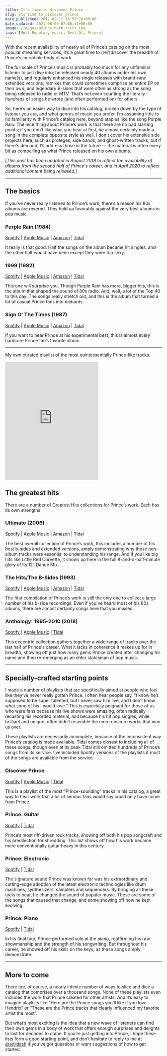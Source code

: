 ```yaml
---
title: It's time to discover Prince
slug: its_time_to_discover_prince
date_published: 2017-02-12 16:53:20+00:00
date_updated: 2021-08-09 07:00:41+00:00
image: /images/prince-herb-ritts.jpg
tags: [Most Popular, music, Best Of, Prince]
---
```

With the recent availability of nearly all of Prince’s catalog on the most popular streaming services, it’s a great time to (re?)discover the breadth of Prince’s incredible body of work.

The full scale of Prince’s music is probably too much for any unfamiliar listener to just dive into; he released nearly 40 albums under his own name(s), and regularly enhanced his single releases with brand-new extended versions, remixes that could sometimes comprise an entire EP on their own, and legendary B-sides that were often as strong as the song being released to radio or MTV. That’s not even counting the literally *hundreds* of songs he wrote (and often performed on) for others.

So, here’s an easier way to dive into his catalog, broken down by the type of listener you are, and what genres of music you prefer. I’m assuming little to no familiarity with Prince’s catalog here, beyond staples like the song Purple Rain. The nice thing about Prince’s work is that there are no bad starting points; if you don’t like what you hear at first, he almost certainly made a song in the complete opposite style as well. I don't cover his extensive side projects here, such as proteges, side bands, and ghost-written tracks, but if there's demand, I'll address those in the future — the material is often every bit as compelling as what Prince released on his own albums.

[*This post has been updated in August 2018 to reflect the availability of albums from the second half of Prince's career, and in April 2020 to reflect additional content being released.*]

---

## The basics

If you’ve never really listened to Prince’s work, there’s a reason his 80s albums are revered. They hold up favorably against the very best albums in pop music.

### Purple Rain (1984)

[Spotify](https://open.spotify.com/album/7nXJ5k4XgRj5OLg9m8V3zc) | [Apple Music](https://itun.es/us/IM5Wm) | [Amazon](https://music.amazon.com/albums/B0011Z51QG?ref=dm_sh_6f5c-316d-dmcp-c085-9cd69) | [Tidal](https://tidal.com/album/3401126)

It really is that good. Half the songs on the album became hit singles, and the other half would have been except they were too sexy.

### 1999 (1982)

[Spotify](https://open.spotify.com/album/3U1ht9EdWEI9nMvaqdQI67) | [Apple Music](https://itun.es/us/yJ5Wm) | [Amazon](https://music.amazon.com/albums/B00122PJJC?ref=dm_sh_4dcc-2d8d-dmcp-371f-c13df) | [Tidal](https://tidal.com/album/696824)

This one will surprise you. Though Purple Rain has more, bigger hits, this is the album that shaped the sound of 80s radio. And, well, a lot of the Top 40 to this day. The songs really stretch out, and this is the album that turned a lot of casual Prince fans into diehards.

### Sign O’ The Times (1987)

[Spotify](https://open.spotify.com/album/0TQG9HCLZGushGzSwvtxC1?si=7gthrCWmTMeDNz5q9R54Yw) | [Apple Music](https://music.apple.com/us/album/sign-o-the-times-super-deluxe-edition/1544308646) | [Amazon](https://music.amazon.com/albums/B08Q8SDHRJ) | [Tidal](https://tidal.com/browse/album/155026707)

If you want to hear Prince at his experimental best, this is almost every hardcore Prince fan’s favorite album.

---

My own curated playlist of the most quintessentially Prince-like tracks.

<iframe allowtransparency="true" frameborder="0" height="380" src="https://embed.spotify.com/?uri=spotify%3Auser%3Aanildash%3Aplaylist%3A3XvSGxgkq6eurtTma7rYAO" width="300"></iframe>

## The greatest hits

There are a number of Greatest Hits collections for Prince’s work. Each has its own strengths.

### Ultimate (2006)

[Spotify](https://open.spotify.com/album/0AuSyAH7F1UAQbaMHDt0Cu) | [Apple Music](https://itun.es/us/VBKpt) | [Amazon](https://music.amazon.com/albums/B002GKKMO6?ref=dm_sh_48ed-37c1-dmcp-4075-96e78) | [Tidal](https://tidal.com/album/50380302)

The best overall collection of Prince’s work, this includes a number of his best b-sides and extended versions, amply demonstrating why those non-album tracks were essential to understanding his range. And if you like big hits like Little Red Corvette, it shows up here in the full 8-and-a-half-minute glory of its 12″ Dance Mix.

### The Hits/The B-Sides (1993)

[Spotify](https://open.spotify.com/album/3o0o5WPnqfGOeyx3UMJgvO) | [Apple Music](https://itun.es/us/rvBSm) | [Amazon](https://music.amazon.com/albums/B002CA4YDU?ref=dm_sh_3072-4166-dmcp-7462-f9773) | [Tidal](https://music.amazon.com/albums/B002CA4YDU?ref=dm_sh_3072-4166-dmcp-7462-f9773)

The first compilation of Prince’s work is still the only one to collect a large number of his b-side recordings. Even if you’ve heard most of his 80s albums, there are almost certainly songs here that you missed.

### Anthology: 1995-2010 (2018)

[Spotify](https://open.spotify.com/album/0CEHFvHUQ0ZSv3mugziS76) | [Apple Music](https://itunes.apple.com/us/album/anthology-1995-2010/1421530791) | [Tidal](https://tidal.com/album/92993908)

This eccentric collection gathers together a wide range of tracks over the last half of Prince's career. What it lacks in coherence it makes up for in breadth, showing off just how many gems Prince created after changing his name and then re-emerging as an elder statesman of pop music.

---

## Specially-crafted starting points

I made a number of playlists that are specifically aimed at people who feel like they’ve never really *gotten* Prince. I often hear people say, “I know he’s supposed to be super talented, but I never saw him live, and I don’t know what song of his I would love.” This is especially poignant for those of us who were fans because his live shows were amazing, often radically recasting his recorded material, and because his hit pop singles, while brilliant and unique, often didn’t resemble the more obscure works that won us over.

These playlists are necessarily incomplete, because of the inconsistent way Prince’s catalog is made available. Tidal comes closest to including all of these songs, though even at its peak Tidal still omitted hundreds of Prince’s songs from its service. I’ve included Spotify versions of the playlists if most of the songs are available from the service.

### Discover Prince

[Spotify](https://open.spotify.com/user/anildash/playlist/3XvSGxgkq6eurtTma7rYAO) | [Apple Music](https://itunes.apple.com/us/playlist/2018-is-a-good-time-to-discover-prince/pl.u-4KmJNHJNakb) | [Tidal](https://tidal.com/playlist/8a298763-b047-467d-87cd-1059dc180f12)

This is a playlist of the most “Prince-sounding” tracks in his catalog, a great way to hear work that a lot of serious fans would say could only have come from Prince.

### Prince: Guitar

[Spotify](https://open.spotify.com/user/anildash/playlist/0yAqQpqqYi4IXaZjcVN1Jw) | [Tidal](https://tidal.com/playlist/6add6c65-f4cd-4b65-9942-22961c533920)

Prince’s most riff-driven rock tracks, showing off both his pop songcraft and his predilection for shredding. This list shows off how his work became more conventionally guitar heavy in this century.

### Prince: Electronic

[Spotify](https://open.spotify.com/user/anildash/playlist/6PP1JW4t45p3IjbVwRHE4o) | [Tidal](https://tidal.com/playlist/2409a8a0-d655-4906-aefb-ec61b467b850)

The signature sound Prince was known for was his extraordinary and cutting-edge adoption of the latest electronic technologies like drum machines, synthesizers, samplers and sequencers. By bringing all these tools to bear, he changed the sound of popular music. These are some of the songs that caused that change, and some showing off how he kept evolving.

### Prince: Piano

[Spotify](https://open.spotify.com/user/anildash/playlist/2PTiRvnMKs0rreXnI4yNJL) | [Tidal](https://tidal.com/playlist/31e3e693-53d6-4843-8b64-8df8f6032dcb)

In his final tour, Prince performed solo at the piano, reaffirming his raw showmanship and the strength of his songwriting. But throughout his career, he showed off his skills on the keys, as these songs amply demonstrate.

---

## More to come

There are, of course, a nearly infinite number of ways to slice and dice a catalog that comprises over a thousand songs. None of these playlists even includes the work that Prince created for other artists. And it’s easy to imagine playlists like “Here are the Prince songs you’ll like if you love Hendrix” or “These are the Prince tracks that clearly influenced my favorite artist the most”.

But what’s most exciting is the idea that a new wave of listeners can find their own gems in a body of work that offers enough surprises and delights to last for decades to come. If you’re just getting into Prince, I hope these lists form a good starting point, and don’t hesitate to reply to me at [@anildash](https://twitter.com/anildash) if you’ve got questions or want suggestions of how to get started.
